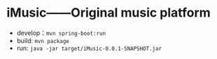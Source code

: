 # iMusic——Original music platform

* develop：`mvn spring-boot:run` 
* build: `mvn package`
* run: `java -jar target/iMusic-0.0.1-SNAPSHOT.jar`